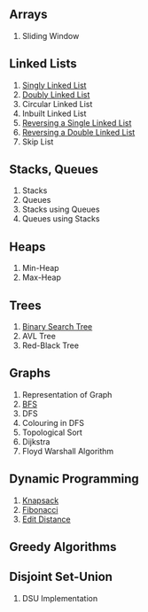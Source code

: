 ## Arrays
1. Sliding Window

## Linked Lists
1. [Singly Linked List](LinkedLists/SingleLL.cpp)
2. [Doubly Linked List](LinkedLists/DoubleLL.cpp)
3. Circular Linked List
4. Inbuilt Linked List
5. [Reversing a Single Linked List](LinkedLists/ReverseSLL.cpp)
6. [Reversing a Double Linked List](LinkedLists/ReverseDLL.cpp)
7. Skip List

## Stacks, Queues
1. Stacks
2. Queues
3. Stacks using Queues
4. Queues using Stacks

## Heaps
1. Min-Heap
2. Max-Heap

## Trees
1. [Binary Search Tree](Trees/BST.cpp)
2. AVL Tree
3. Red-Black Tree

## Graphs
1. Representation of Graph
2. [BFS](Graphs/BFS.cpp)
3. DFS
4. Colouring in DFS
5. Topological Sort
6. Dijkstra
5. Floyd Warshall Algorithm

## Dynamic Programming
1. [Knapsack](DP/Knapsack.cpp)
2. [Fibonacci](DP/Fibonacci.cpp)
3. [Edit Distance](DP/EditDistance.cpp)

## Greedy Algorithms


## Disjoint Set-Union
1. DSU Implementation